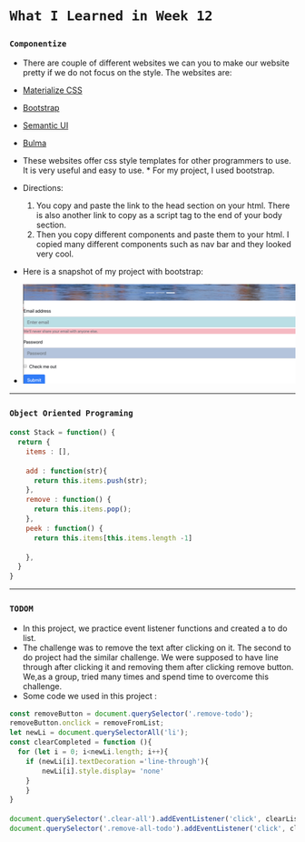 # `What I Learned in Week 12`

### `Componentize`
* There are couple of different websites we can you to make our website pretty if we do not focus on the style. The websites are:
* [Materialize CSS](https://materializecss.com/)
* [Bootstrap](https://getbootstrap.com/)
* [Semantic UI](https://semantic-ui.com/)
* [Bulma](https://bulma.io/)
* These websites offer css style templates for other programmers to use. It is very useful and easy to use. * For my project, I used bootstrap. 
* Directions:
  1. You copy and paste the link to the head section on your html. There is also another link to copy as a script tag to the end of your body section.
  2. Then you copy different components and paste them to your html. I copied many different components such as nav bar and they looked very cool.

* Here is a snapshot of my project with bootstrap:

* ![image](component.png)
----


### `Object Oriented Programing`
``` Javascript
const Stack = function() {
  return {
    items : [],
    
    add : function(str){
      return this.items.push(str);
    },
    remove : function() {
      return this.items.pop();
    },
    peek : function() {
      return this.items[this.items.length -1]

    },
  }
}
```
---

### `TODOM`
* In this project, we practice event listener functions and created a to do list. 
* The challenge was to remove the text after clicking on it. The second to do project had the similar challenge. We were supposed to have line through after clicking it and removing them after clicking remove button. We,as a group, tried many times and spend time to overcome this challenge.
* Some code we used in this project :
``` javascript
const removeButton = document.querySelector('.remove-todo');
removeButton.onclick = removeFromList;
let newLi = document.querySelectorAll('li');
const clearCompleted = function (){
  for (let i = 0; i<newLi.length; i++){
    if (newLi[i].textDecoration ='line-through'){
        newLi[i].style.display= 'none'
    }
    }
}

document.querySelector('.clear-all').addEventListener('click', clearList)
document.querySelector('.remove-all-todo').addEventListener('click', clearCompleted)
```



